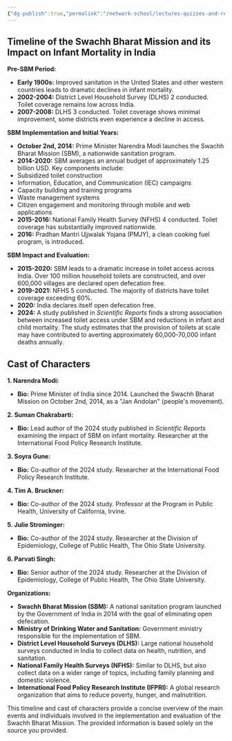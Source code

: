 ```yaml
---
{"dg-publish":true,"permalink":"/network-school/lectures-quizzes-and-references/briefs-timelines-and-study-guides/indian-history/indian-history-swachh-bharat-mission-timeline/"}
---
```




## Timeline of the Swachh Bharat Mission and its Impact on Infant Mortality in India

**Pre-SBM Period:**

- **Early 1900s:** Improved sanitation in the United States and other western countries leads to dramatic declines in infant mortality.
- **2002-2004:** District Level Household Survey (DLHS) 2 conducted. Toilet coverage remains low across India.
- **2007-2008:** DLHS 3 conducted. Toilet coverage shows minimal improvement, some districts even experience a decline in access.

**SBM Implementation and Initial Years:**

- **October 2nd, 2014:** Prime Minister Narendra Modi launches the Swachh Bharat Mission (SBM), a nationwide sanitation program.
- **2014-2020:** SBM averages an annual budget of approximately 1.25 billion USD. Key components include:
- Subsidized toilet construction
- Information, Education, and Communication (IEC) campaigns
- Capacity building and training programs
- Waste management systems
- Citizen engagement and monitoring through mobile and web applications
- **2015-2016:** National Family Health Survey (NFHS) 4 conducted. Toilet coverage has substantially improved nationwide.
- **2016:** Pradhan Mantri Ujjwalak Yojana (PMJY), a clean cooking fuel program, is introduced.

**SBM Impact and Evaluation:**

- **2015-2020:** SBM leads to a dramatic increase in toilet access across India. Over 100 million household toilets are constructed, and over 600,000 villages are declared open defecation free.
- **2019-2021:** NFHS 5 conducted. The majority of districts have toilet coverage exceeding 60%.
- **2020:** India declares itself open defecation free.
- **2024:** A study published in _Scientific Reports_ finds a strong association between increased toilet access under SBM and reductions in infant and child mortality. The study estimates that the provision of toilets at scale may have contributed to averting approximately 60,000-70,000 infant deaths annually.

## Cast of Characters

**1. Narendra Modi:**

- **Bio:** Prime Minister of India since 2014. Launched the Swachh Bharat Mission on October 2nd, 2014, as a "Jan Andolan" (people's movement).

**2. Suman Chakrabarti:**

- **Bio:** Lead author of the 2024 study published in _Scientific Reports_ examining the impact of SBM on infant mortality. Researcher at the International Food Policy Research Institute.

**3. Soyra Gune:**

- **Bio:** Co-author of the 2024 study. Researcher at the International Food Policy Research Institute.

**4. Tim A. Bruckner:**

- **Bio:** Co-author of the 2024 study. Professor at the Program in Public Health, University of California, Irvine.

**5. Julie Strominger:**

- **Bio:** Co-author of the 2024 study. Researcher at the Division of Epidemiology, College of Public Health, The Ohio State University.

**6. Parvati Singh:**

- **Bio:** Senior author of the 2024 study. Researcher at the Division of Epidemiology, College of Public Health, The Ohio State University.

**Organizations:**

- **Swachh Bharat Mission (SBM):** A national sanitation program launched by the Government of India in 2014 with the goal of eliminating open defecation.
- **Ministry of Drinking Water and Sanitation:** Government ministry responsible for the implementation of SBM.
- **District Level Household Surveys (DLHS):** Large national household surveys conducted in India to collect data on health, nutrition, and sanitation.
- **National Family Health Surveys (NFHS):** Similar to DLHS, but also collect data on a wider range of topics, including family planning and domestic violence.
- **International Food Policy Research Institute (IFPRI):** A global research organization that aims to reduce poverty, hunger, and malnutrition.

This timeline and cast of characters provide a concise overview of the main events and individuals involved in the implementation and evaluation of the Swachh Bharat Mission. The provided information is based solely on the source you provided.